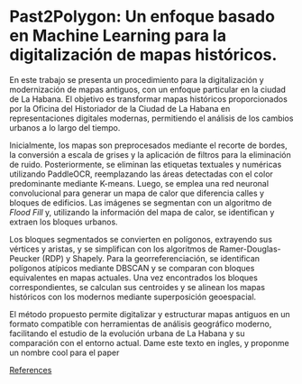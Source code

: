 # Past2Polygon: Un enfoque basado en Machine Learning para la digitalización de mapas históricos.

En este trabajo se presenta un procedimiento para la digitalización y modernización de mapas antiguos, con un enfoque particular en la ciudad de La Habana. El objetivo es transformar mapas históricos proporcionados por la Oficina del Historiador de la Ciudad de La Habana en representaciones digitales modernas, permitiendo el análisis de los cambios urbanos a lo largo del tiempo.  

Inicialmente, los mapas son preprocesados mediante el recorte de bordes, la conversión a escala de grises y la aplicación de filtros para la eliminación de ruido. Posteriormente, se eliminan las etiquetas textuales y numéricas utilizando PaddleOCR, reemplazando las áreas detectadas con el color predominante mediante K-means. Luego, se emplea una red neuronal convolucional para generar un mapa de calor que diferencia calles y bloques de edificios. Las imágenes se segmentan con un algoritmo de *Flood Fill* y, utilizando la información del mapa de calor, se identifican y extraen los bloques urbanos.  

Los bloques segmentados se convierten en polígonos, extrayendo sus vértices y aristas, y se simplifican con los algoritmos de Ramer-Douglas-Peucker (RDP) y Shapely. Para la georreferenciación, se identifican polígonos atípicos mediante DBSCAN y se comparan con bloques equivalentes en mapas actuales. Una vez encontrados los bloques correspondientes, se calculan sus centroides y se alinean los mapas históricos con los modernos mediante superposición geoespacial.  

El método propuesto permite digitalizar y estructurar mapas antiguos en un formato compatible con herramientas de análisis geográfico moderno, facilitando el estudio de la evolución urbana de La Habana y su comparación con el entorno actual. Dame este texto en ingles, y proponme un nombre cool para el paper

[References](https://docs.google.com/spreadsheets/d/1QAY1Rq8ya9ovtaUcuRYeE54Nv9QQ88MFi4rdeW3I08Y/edit?usp=sharing)

